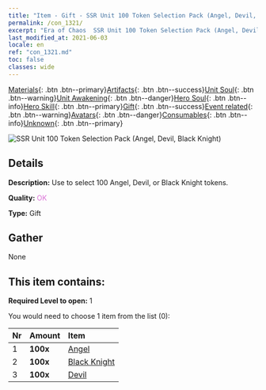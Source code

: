 ```yaml
---
title: "Item - Gift - SSR Unit 100 Token Selection Pack (Angel, Devil, Black Knight)"
permalink: /con_1321/
excerpt: "Era of Chaos  SSR Unit 100 Token Selection Pack (Angel, Devil, Black Knight)"
last_modified_at: 2021-06-03
locale: en
ref: "con_1321.md"
toc: false
classes: wide
---
```

 [Materials](/Items/){: .btn .btn--primary}[Artifacts](/Items/Artifacts/){: .btn .btn--success}[Unit Soul](/Items/UnitSoul/){: .btn .btn--warning}[Unit Awakening](/Items/UnitAwakening/){: .btn .btn--danger}[Hero Soul](/Items/HeroSoul/){: .btn .btn--info}[Hero Skill](/Items/HeroSkill/){: .btn .btn--primary}[Gift](/Items/Gift/){: .btn .btn--success}[Event related](/Items/Events/){: .btn .btn--warning}[Avatars](/Items/Avatars/){: .btn .btn--danger}[Consumables](/Items/Consumables/){: .btn .btn--info}[Unknown](/Items/Unknown/){: .btn .btn--primary}

 ![SSR Unit 100 Token Selection Pack (Angel, Devil, Black Knight)](/images/t/i_907374.png)

## Details
 **Description:** Use to select 100 Angel, Devil, or Black Knight tokens.

 **Quality:** <span style="color: #DA70D6">OK</span>

 **Type:** Gift

## Gather

  None

## This item contains:

 **Required Level to open:** 1

 You would need to choose 1 item from the list (0):

  | Nr | Amount |     Item    |
  |:---|:-------|:------------|
  | 1 |  **100x** | [Angel](/Items/unt_196/) |  | 
  | 2 |  **100x** | [Black Knight](/Items/unt_213/) |  | 
  | 3 |  **100x** | [Devil](/Items/unt_232/) |  | 
